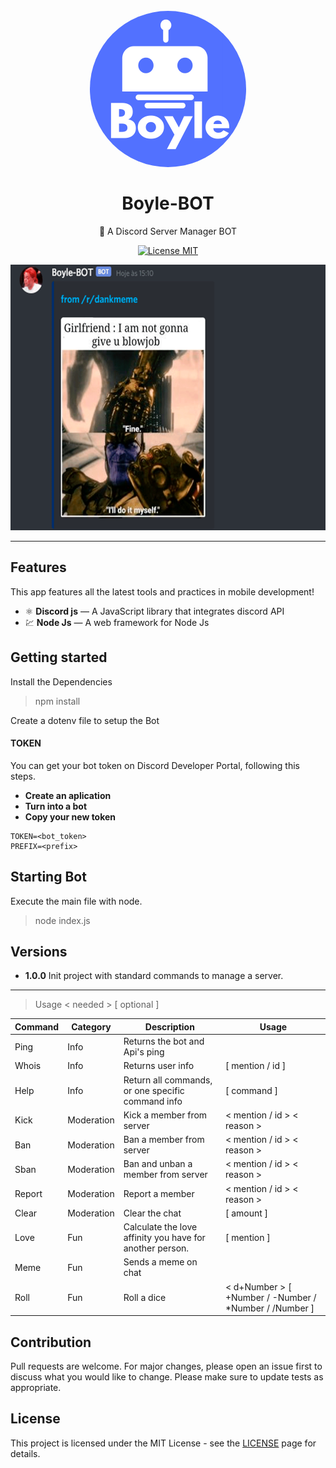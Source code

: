 
<h1 align="center">
<br>
  <img src="assets/Boyle.png" alt="Boyle-Bot" width="250" height="250" style="border-radius: 50%">
<br>
<br>
Boyle-BOT
</h1>

<p align="center">🤖 A Discord Server Manager BOT</p>

<p align="center">
  <a href="https://opensource.org/licenses/MIT">
    <img src="https://img.shields.io/badge/License-MIT-blue.svg" alt="License MIT">
  </a>
</p>

<div align="center">
  <img src="assets/mdgif.gif" alt="demo" height="425">
</div>

<hr />

## Features
This app features all the latest tools and practices in mobile development!

- ⚛️ **Discord js** — A JavaScript library that integrates discord API
- 💹 **Node Js** — A web framework for Node Js

## Getting started

Install the Dependencies

> npm install

Create a dotenv file to setup the Bot

#### TOKEN

You can get your bot token on Discord Developer Portal, following this steps.

- **Create an aplication**
- **Turn into a bot**
- **Copy your new token**

```
TOKEN=<bot_token>
PREFIX=<prefix>
```

## Starting Bot

Execute the main file with node.

> node index.js

## Versions

- **1.0.0** Init project with standard commands to manage a server.

<hr>

> Usage < needed > [ optional ]

| Command | Category | Description | Usage |
  ------------ | ------------- | ------------- | -----------
  Ping | Info | Returns the bot and Api's ping
  Whois  | Info | Returns user info | [ mention / id ]
  Help | Info | Return all commands, or one specific command info | [ command ]
  Kick | Moderation | Kick a member from server | < mention / id > < reason >
  Ban | Moderation | Ban a member from server | < mention / id > < reason >
  Sban | Moderation | Ban and unban a member from server | < mention / id > < reason >
  Report | Moderation | Report a member | < mention / id > < reason >
  Clear | Moderation | Clear the chat | [ amount ]
  Love | Fun | Calculate the love affinity you have for another person. | [ mention ]
  Meme | Fun | Sends a meme on chat | 
  Roll | Fun | Roll a dice | < d+Number > [ +Number / -Number / *Number / /Number ]

## Contribution

Pull requests are welcome. For major changes, please open an issue first to discuss what you would like to change.
Please make sure to update tests as appropriate.

## License

This project is licensed under the MIT License - see the [LICENSE](LICENSE) page for details.
